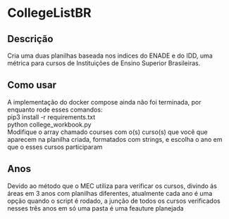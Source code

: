# CollegeListBR
## Descrição
Cria uma duas planilhas baseada nos indices do ENADE e do IDD, uma métrica para cursos de Instituições de Ensino Superior Brasileiras.

## Como usar
A implementação do docker compose ainda não foi terminada, por enquanto rode esses comandos:<br>
pip3 install -r requirements.txt<br>
python college_workbook.py<br>
Modifique o array chamado courses com o(s) curso(s) que você que aparecem na planilha criada, formatados com strings, e escolha o ano em que o esses cursos participaram

## Anos
Devido ao método que o MEC utiliza para verificar os cursos, divindo ás áreas em 3 anos com planilhas diferentes, atualmente cada ano é uma opção quando o script é rodado, a junção de todos os cursos verificados nesses três anos em só uma pasta é uma feauture planejada

